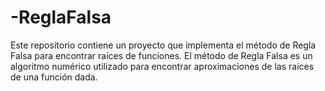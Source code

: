 # -ReglaFalsa
Este repositorio contiene un proyecto que implementa el método de Regla Falsa para encontrar raíces de funciones. El método de Regla Falsa es un algoritmo numérico utilizado para encontrar aproximaciones de las raíces de una función dada.
